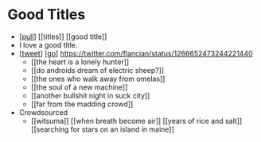# Good Titles

- [[pull]] [[titles]] [[good title]]
- I love a good title.
- [[tweet]] [[go]] https://twitter.com/flancian/status/1266652473244221440
  - [[the heart is a lonely hunter]]
  - [[do androids dream of electric sheep?]]
  - [[the ones who walk away from omelas]]
  - [[the soul of a new machine]]
  - [[another bullshit night in suck city]]
  - [[far from the madding crowd]]
- Crowdsourced
  - [[witsuma]] [[when breath become air]] [[years of rice and salt]] [[searching for stars on an island in maine]]


[//begin]: # "Autogenerated link references for markdown compatibility"
[pull]: pull "Pull"
[tweet]: tweet "Tweet"
[go]: go "Go"
[//end]: # "Autogenerated link references"